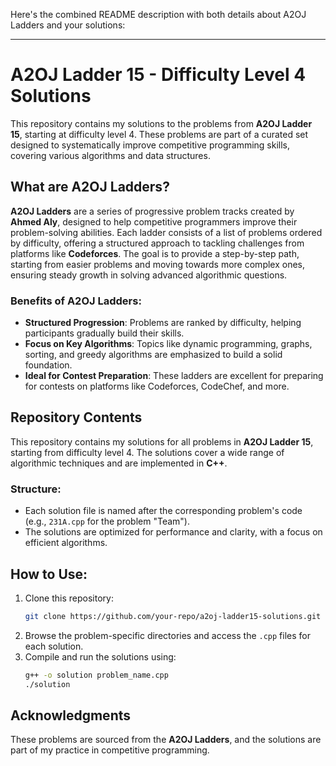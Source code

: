 Here's the combined README description with both details about A2OJ Ladders and your solutions:

---

# A2OJ Ladder 15 - Difficulty Level 4 Solutions

This repository contains my solutions to the problems from **A2OJ Ladder 15**, starting at difficulty level 4. These problems are part of a curated set designed to systematically improve competitive programming skills, covering various algorithms and data structures.

## What are A2OJ Ladders?

**A2OJ Ladders** are a series of progressive problem tracks created by **Ahmed Aly**, designed to help competitive programmers improve their problem-solving abilities. Each ladder consists of a list of problems ordered by difficulty, offering a structured approach to tackling challenges from platforms like **Codeforces**. The goal is to provide a step-by-step path, starting from easier problems and moving towards more complex ones, ensuring steady growth in solving advanced algorithmic questions.

### Benefits of A2OJ Ladders:
- **Structured Progression**: Problems are ranked by difficulty, helping participants gradually build their skills.
- **Focus on Key Algorithms**: Topics like dynamic programming, graphs, sorting, and greedy algorithms are emphasized to build a solid foundation.
- **Ideal for Contest Preparation**: These ladders are excellent for preparing for contests on platforms like Codeforces, CodeChef, and more.

## Repository Contents

This repository contains my solutions for all problems in **A2OJ Ladder 15**, starting from difficulty level 4. The solutions cover a wide range of algorithmic techniques and are implemented in **C++**.

### Structure:
- Each solution file is named after the corresponding problem's code (e.g., `231A.cpp` for the problem "Team").
- The solutions are optimized for performance and clarity, with a focus on efficient algorithms.

## How to Use:
1. Clone this repository:
   ```bash
   git clone https://github.com/your-repo/a2oj-ladder15-solutions.git
   ```
2. Browse the problem-specific directories and access the `.cpp` files for each solution.
3. Compile and run the solutions using:
   ```bash
   g++ -o solution problem_name.cpp
   ./solution
   ```

## Acknowledgments
These problems are sourced from the **A2OJ Ladders**, and the solutions are part of my practice in competitive programming.

